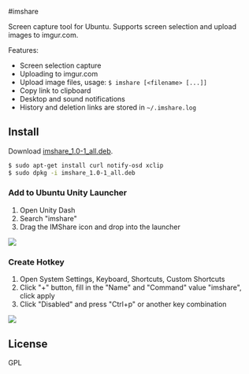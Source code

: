 #imshare

Screen capture tool for Ubuntu. Supports screen selection and upload images to imgur.com.

Features:

* Screen selection capture
* Uploading to imgur.com
* Upload image files, usage: ``$ imshare [<filename> [...]]``
* Copy link to clipboard
* Desktop and sound notifications
* History and deletion links are stored in ``~/.imshare.log``

Install
----

Download [imshare_1.0-1_all.deb](https://github.com/x25/imshare/releases/download/v1.0/imshare_1.0-1_all.deb).

```bash
$ sudo apt-get install curl notify-osd xclip
$ sudo dpkg -i imshare_1.0-1_all.deb
```

### Add to Ubuntu Unity Launcher

1. Open Unity Dash
2. Search "imshare"
3. Drag the IMShare icon and drop into the launcher

![](http://i.imgur.com/H3ljYqF.png)

### Create Hotkey

1. Open System Settings, Keyboard, Shortcuts, Custom Shortcuts
2. Click "+" button, fill in the "Name" and "Command" value "imshare", click apply  
3. Click "Disabled" and press "Ctrl+p" or another key combination

![](http://i.imgur.com/UtPDFmF.png)

## License

GPL
